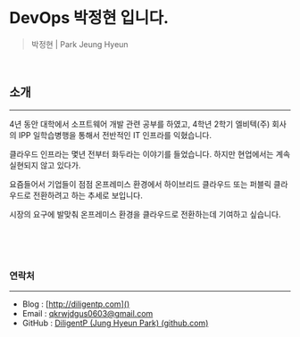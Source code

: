 <br>

# DevOps 박정현 입니다.

> 박정현 | Park Jeung Hyeun

<br>

## 소개

---

4년 동안 대학에서 소프트웨어 개발 관련 공부를 하였고, 4학년 2학기 엘비텍(주) 회사의 IPP 일학습병행을 통해서 전반적인 IT 인프라를 익혔습니다.

클라우드 인프라는 몇년 전부터 화두라는 이야기를 들었습니다. 하지만 현업에서는 계속 실현되지 않고 있다가.

요즘들어서 기업들이 점점 온프레미스 환경에서 하이브리드 클라우드 또는 퍼블릭 클라우드로 전환하려고 하는 추세로 보입니다.

시장의 요구에 발맞춰 온프레미스 환경을 클라우드로 전환하는데 기여하고 싶습니다.

<br><br><br>

### 연락처

---
- Blog : [http://diligentp.com]()
- Email : [qkrwjdgus0603@gmail.com](https://mail.google.com)
- GitHub : [DiligentP (Jung Hyeun Park) (github.com)](https://github.com/DiligentP)
